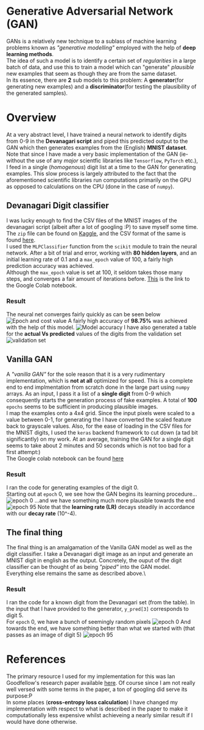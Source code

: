 # Generative Adversarial Network (GAN)
GANs is a relatively new technique to a sublass of machine learning problems known as *"generative modelling"* employed with the help of **deep learning methods**.\
The idea of such a model is to identify a certain set of *regularities* in a large batch of data, and use this to train a model which can "generate" *plausible* new examples that seem as though they are from the same dataset.\
In its essence, there are **2** sub models to this problem: A **generator**(for generating new examples) and a **discriminator**(for testing the plausibility of the generated samples).

# Overview
At a very abstract level, I have trained a neural network to identify digits from 0-9 in the **Devanagari script** and piped this predicted output to the GAN which then generates examples from the (English) **MNIST dataset**.\
Note that since I have made a very basic implementation of the GAN (ie-without the use of any *major* scientfic libraries like ```Tensorflow```, ```PyTorch``` etc.), I feed in a single (*homogenous*) digit list at a time to the GAN for generating examples. This slow process is largely attributed to the fact that the aforementioned scientific libraries run computations primarily on the GPU as opposed to calculations on the CPU (done in the case of ```numpy```).

## Devanagari Digit classifier
I was lucky enough to find the CSV files of the MNIST images of the devanagari script (albeit after a lot of googling :P) to save myself some time. The ```zip``` file can be found on [Kaggle](https://www.kaggle.com/ashokpant/devanagari-character-dataset-large), and the CSV format of the same is found [here](https://github.com/sknepal/DHDD_CSV).\
I used the ```MLPClassifier``` function from the ```scikit``` module to train the neural network. After a bit of trial and error, working with **80 hidden layers**, and an initial learning rate of 0.1 and a ```max_epoch``` value of 100, a fairly high prediction accuracy was achieved.\
Although the ```max_epoch``` value is set at 100, it seldom takes those many steps, and converges a fair amount of iterations before. [This](https://colab.research.google.com/drive/1HkDEJfKoFRFzJh6OMn1LGIxiejoVsuKS#scrollTo=FQIysSno7Nax) is the link to the Google Colab notebook.
### Result
The neural net converges fairly quickly as can be seen below
![Epoch and cost value](https://github.com/ckapoor7/bare-bones-GANs/blob/main/Screen%20Shot%202021-04-10%20at%2010.11.17%20PM.png)
A fairly high accuracy of **98.75%** was achieved with the help of this model. 
![Model accuracy](https://github.com/ckapoor7/bare-bones-GANs/blob/main/Screen%20Shot%202021-04-10%20at%2010.16.51%20PM.png)
I have also generated a table for the **actual Vs predicted** values of the digits from the validation set
![validation set](https://github.com/ckapoor7/bare-bones-GANs/blob/main/Screen%20Shot%202021-04-11%20at%209.05.27%20AM.png)

## Vanilla GAN
A *"vanilla GAN"* for the sole reason that it is a very rudimentary implementation, which is **not at all** optimized for speed. This is a complete end to end implmentation from scratch done in the large part using ```numpy``` arrays.  As an input, I pass it a list of a **single digit** from 0-9 which consequently starts the generation process of fake examples. A total of **100** ```epochs``` seems to be sufficient in producing plausible images.\
I map the examples onto a 4x4 grid. Since the input pixels were scaled to a value between 0-1, for generating the I have converted the scaled feature back to grayscale values. Also, for the ease of loading in the CSV files for the MNIST digits, I used the ```keras``` backend framework to cut down (a tad bit significantly) on my work. At an average, training the GAN for a single digit seems to take about 2 minutes and 50 seconds which is not too bad for a first attempt:)\
The Google colab notebook can be found [here](https://colab.research.google.com/drive/1P7bhxQaUWDE-b3WcbfoIdMmB_ovtVOxZ)
### Result
I ran the code for generating examples of the digit 0.\
Starting out at ```epoch``` 0, we see how the GAN begins its learning procedure...\
![epoch 0](https://github.com/ckapoor7/bare-bones-GANs/blob/main/Screen%20Shot%202021-04-11%20at%208.54.08%20AM.png)
...and we have something much more plausible towards the end
![epoch 95](https://github.com/ckapoor7/bare-bones-GANs/blob/main/Screen%20Shot%202021-04-11%20at%208.58.44%20AM.png)
Note that the **learning rate (LR)** decays steadily in accordance with our **decay rate** (10^-4).


## The final thing
The final thing is an amalgamation of the Vanilla GAN model as well as the digit classifier. I take a Devanagari digit image as an input and generate an MNIST digit in english as the output. Concretely, the ouput of the digit classifier can be thought of as being *"piped"* into the GAN model. Everything else remains the same as described above.\
### Result
I ran the code for a known digit from the Devanagari set (from the table). In the input that I have provided to the generator, ```y_pred[3]``` corresponds to digit 5.\
For ```epoch``` 0, we have a bunch of seemingly random pixels
![epoch 0](https://github.com/ckapoor7/bare-bones-GANs/blob/main/Screen%20Shot%202021-04-11%20at%209.12.44%20AM.png)
And towards the end, we have something better than what we started with (that passes as an image of digit 5)
![epoch 95](https://github.com/ckapoor7/bare-bones-GANs/blob/main/Screen%20Shot%202021-04-11%20at%209.17.53%20AM.png)

# References
The primary resource I used for my implementation for this was Ian Goodfellow's research paper available [here](https://arxiv.org/pdf/1406.2661.pdf). Of course since I am not really well versed with some terms in the paper, a ton of googling did serve its purpose:P\
In some places (**cross-entropy loss calculation**) I have changed my implementation with respect to what is described in the paper to make it computationally less expensive whilst achieveing a nearly similar result if I would have done otherwise.


